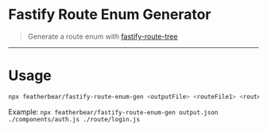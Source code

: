 # Fastify Route Enum Generator

> Generate a route enum with [fastify-route-tree](https://github.com/featherbear/fastify-route-tree)

---

# Usage

```bash
npx featherbear/fastify-route-enum-gen <outputFile> <routeFile1> <routeFile2> <...>'
```

Example: `npx featherbear/fastify-route-enum-gen output.json ./components/auth.js ./route/login.js`
